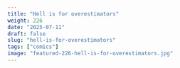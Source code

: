 ```yaml
---
title: "Hell is for overestimators"
weight: 226
date: "2025-07-11"
draft: false
slug: "hell-is-for-overestimators"
tags: ["comics"]
image: "featured-226-hell-is-for-overestimators.jpg"
---
```

